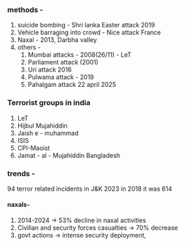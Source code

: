 ### methods - 
1. suicide bombing - Shri lanka Easter attack 2019
2. Vehicle barraging into crowd - Nice attack France
3. Naxal - 2013, Darbha valley
4. others - 
	1. Mumbai attacks - 2008(26/11) - LeT
	2. Parliament attack (2001)
	3. Uri attack 2016
	4. Pulwama attack - 2019
	5. Pahalgam attack 22 april 2025
### Terrorist groups in india
1. LeT
2. Hijbul Mujahiddin
3. Jaish e - muhammad 
4. ISIS
5. CPI-Maoist
6. Jamat - al - Mujahiddin Bangladesh
### trends - 
94 terror related incidents in J&K 2023
in 2018 it was 614
#### naxals-
1. 2014-2024 -> 53% decline in naxal activities
2. Civilian and security forces casualties -> 70% decrease
3. govt actions -> intense security deployment, 